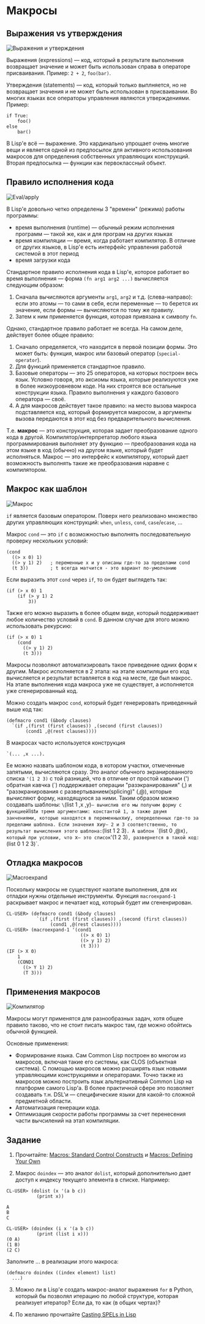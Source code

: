 # Макросы

## Выражения vs утверждения

![Выражения и утверждения](img/stmt-vs-expr.gif)

Выражения (expressions) — код, который в результате выполнения возвращает значение
и может быть использован справа в операторе присваивания. Пример: `2 + 2`, `foo(bar)`.

Утверждения (statements) — код, который только выплняется, но не возвращает значения
и не может быть использован в присваивании. Во многих языках все операторы управления являются утверждениями. Пример:
```
if True:
    foo()
else
    bar()
```

В Lisp'е всё — выражение. Это кардинально упрощает очень многие вещи и является одной из предпосылок для активного использования макросов для определения собственных управляющих конструкций. Вторая предпосылка — функции как первоклассный объект.


## Правило исполнения кода

![Eval/apply](img/eval-apply.gif)

В Lisp'е довольно четко определены 3 "времени" (режима) работы программы:

- время выполнения (runtime) — обычный режим исполнения программ — такой же, как и для програм на других языках
- время компиляции — время, когда работает компилятор. В отличие от других языков, в Lisp'е есть интерфейс управления работой системой в этот период
- время загрузки кода

Стандартное правило исполнения кода в Lisp'е, которое работает во время выполнения — форма `(fn arg1 arg2 ...)` вычисляется следующим образом:

1. Сначала вычисляются аргументы `arg1`, `arg2` и т.д. (слева-направо): если это атомы — то сами в себя, если переменные — то берется их значение, если формы — вычисляются по тому же правилу.
2. Затем к ним применяется функция, которая привязана к символу `fn`.

Однако, стандартное правило работает не всегда. На самом деле, действует более общее правило:

1. Сначало определяется, что находится в первой позиции формы. Это может быть: функция, макрос или базовый оператор (`special-operator`).
2. Для функций применяется стандартное правило.
3. Базовые операторы — это 25 операторов, на которых построен весь язык. Условно говоря, это аксиомы языка, которые реализуются уже в более низкоуровневом коде. На них строятся все остальные конструкции языка. Правило выполнения у каждого базового оператора — своё.
4. А для макросов действует такое правило: на место вызова макроса подставляется код, который формируется макросом, а аргументы вызова передаются в этот код без предварительного вычисления.

Т.е. **макрос** — это конструкция, которая задает преобразование одного кода в другой. Компилятор/интерпретатор любого языка программирования выполняет эту функцию — преобразования кода на этом языке в код (обычно) на другом языке, который будет исполняться. Макрос — это интерфейс к компилятору, который дает возможность выполнять такие же преобразования наравне с компилятором.


## Макрос как шаблон

![Макрос](img/spel-illustration.jpg)

`if` является базовым оператором. Поверх него реализовано множество других управляющих конструкций: `when`, `unless`, `cond`, `case`/`ecase`, ...

Макрос `cond` — это `if` с возможностью выполнять последовательную проверку нескольких условий:
```Lisp
(cond
  ((> x 0) 1)
  ((> y 1) 2)   ; переменные x и y описаны где-то за пределами cond
  (t 3))        ; t всегда матчится - это вариант по-умолчанию
```
Если выразить этот `cond` через `if`, то он будет выглядеть так:
```Lisp
(if (> x 0) 1
    (if (> y 1) 2
        3))
```
Также его можно выразить в более общем виде, который поддерживает любое
количество условий в `cond`. В данном случае для этого можно использовать рекурсию:
```Lisp
(if (> x 0) 1
    (cond
      ((> y 1) 2)
      (t 3)))
```
Макросы позволяют автоматизировать такое приведение одних форм к другим.
Макрос исполняется в 2 этапа: на этапе компиляции его код вычисляется и результат вставляется в код на месте, где был макрос.
На этапе выполнения кода макроса уже не существует, а исполняется уже сгенерированный код.

Можно создать макрос `cond`, который будет генерировать приведенный выше код так:
```Lisp
(defmacro cond1 (&body clauses)
  `(if ,(first (first clauses)) ,(second (first clauses))
       (cond1 ,@(rest clauses))))
```
В макросах часто используется конструкция 
```Lisp
`(... ,x ...). 
```
Ее можно назвать шаблоном кода, в котором участки, отмеченные запятыми, вычисляются сразу.
Это аналог обычного экранированного списка `'(1 2 3)`
с той разницей, что в отличие от простой кавычки (') обратная кавчка (\`)
поддерживает операции "разэкранирования" (,) и "разэкранирования с развертыванием(splicing)" (,@),
которые вычисляют форму, находящуюся за ними.
Таким образом можно создавать шаблоны: `\`(list 1 ,x ,y)` —
вычислив его мы получим форму с функцией `list` и тремя аргументами:
константой 1, а также двумя занчениями, которые находятся в переменных `x` и `y`,
опеределенных где-то за пределами шаблона. Если значения `x` и `y` — 2 и 3 соответственно,
то результат вычисления этого шаблона: `(list 1 2 3)`.
А шаблон `\`(list 0 ,@x)`, который при условии, что `x` — это список `'(1 2 3)`,
развернется в такой код: `(list 0 1 2 3)`.


## Отладка макросов

![Macroexpand](img/unwrap.jpg)

Поскольку макросы не существуют наэтапе выполнения, для их отладки нужны отдельные инструменты.
Функция `macroexpand-1` раскрывает макрос и печатает код, который будет им сгененрирован.
```Lisp
CL-USER> (defmacro cond1 (&body clauses)
           `(if ,(first (first clauses)) ,(second (first clauses))
                (cond1 ,@(rest clauses))))
CL-USER> (macroexpand-1 '(cond1
                           ((> x 0) 1)
                           ((> y 1) 2)
                           (t 3)))
(IF (> X 0)
    1
    (COND1
      ((> Y 1) 2)
      (T 3)))

```
## Применения макросов

![Компилятор](img/compiler-pipeline.jpg)

Макросы могут применятся для разнообразных задач, хотя общее правило таково, что не стоит писать макрос там,
где можно обойтись обычной функцией.

Основные применения:

- Формирование языка. Сам Common Lisp построен во многом из макросов, включая такие его системы, как CLOS (объектная система).
  С помощью макросов можно расширять язык новыми управляющими конструкциями и операторами.
  Точно также из макросов можно построить язык альтернативный Common Lisp на платформе самого Lisp'а.
  В более практичной сфере это позволяет создавать т.н. DSL'и — специфические языки для какой-то сложной предметной области.
- Автоматизация генерации кода.
- Оптимизация скорости работы программы за счет перенесения части вычсилений на этап компиляции.


## Задание

1. Прочитайте:
[Macros: Standard Control Constructs](http://www.gigamonkeys.com/book/macros-standard-control-constructs.html) и
[Macros: Defining Your Own](http://www.gigamonkeys.com/book/macros-defining-your-own.html)

2. Макрос `doindex` — это аналог `dolist`, который дополнительно дает доступ к индексу текущего элемента в списке. Например:

``` Lisp
CL-USER> (dolist (x '(a b c))
           (print x))

A
B
C
```
``` Lisp
CL-USER> (doindex (i x '(a b c))
           (print (list i x)))
(0 A)
(1 B)
(2 C)
```
  Заполните ... в реализации этого макроса:
```Lisp
(defmacro doindex ((index element) list)
  ...)
```
3. Можно ли в Lisp'е создать макрос-аналог выражения `for` в Python,
   который бы позволял итерацию по любой структуре, которая реализует итератор?
   Если да, то как (в общих чертах)?

4. По желанию прочитайте [Casting SPELs in Lisp](http://www.lisperati.com/casting.html)
